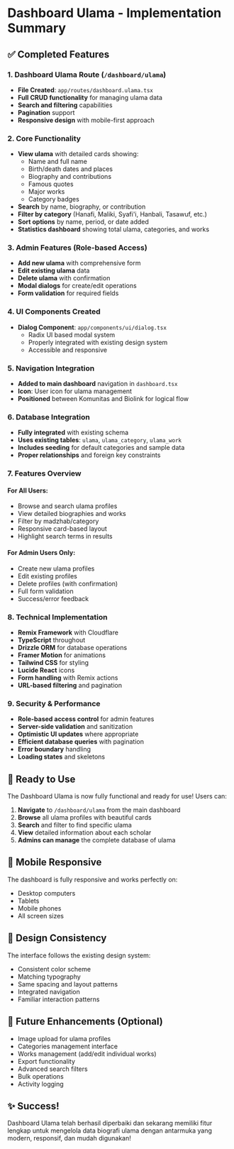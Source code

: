 # Dashboard Ulama - Implementation Summary

## ✅ Completed Features

### 1. Dashboard Ulama Route (`/dashboard/ulama`)
- **File Created**: `app/routes/dashboard.ulama.tsx`
- **Full CRUD functionality** for managing ulama data
- **Search and filtering** capabilities
- **Pagination** support
- **Responsive design** with mobile-first approach

### 2. Core Functionality
- **View ulama** with detailed cards showing:
  - Name and full name
  - Birth/death dates and places
  - Biography and contributions
  - Famous quotes
  - Major works
  - Category badges
- **Search** by name, biography, or contribution
- **Filter by category** (Hanafi, Maliki, Syafi'i, Hanbali, Tasawuf, etc.)
- **Sort options** by name, period, or date added
- **Statistics dashboard** showing total ulama, categories, and works

### 3. Admin Features (Role-based Access)
- **Add new ulama** with comprehensive form
- **Edit existing ulama** data
- **Delete ulama** with confirmation
- **Modal dialogs** for create/edit operations
- **Form validation** for required fields

### 4. UI Components Created
- **Dialog Component**: `app/components/ui/dialog.tsx`
  - Radix UI based modal system
  - Properly integrated with existing design system
  - Accessible and responsive

### 5. Navigation Integration
- **Added to main dashboard** navigation in `dashboard.tsx`
- **Icon**: User icon for ulama management
- **Positioned** between Komunitas and Biolink for logical flow

### 6. Database Integration
- **Fully integrated** with existing schema
- **Uses existing tables**: `ulama`, `ulama_category`, `ulama_work`
- **Includes seeding** for default categories and sample data
- **Proper relationships** and foreign key constraints

### 7. Features Overview

#### For All Users:
- Browse and search ulama profiles
- View detailed biographies and works
- Filter by madzhab/category
- Responsive card-based layout
- Highlight search terms in results

#### For Admin Users Only:
- Create new ulama profiles
- Edit existing profiles
- Delete profiles (with confirmation)
- Full form validation
- Success/error feedback

### 8. Technical Implementation
- **Remix Framework** with Cloudflare
- **TypeScript** throughout
- **Drizzle ORM** for database operations
- **Framer Motion** for animations
- **Tailwind CSS** for styling
- **Lucide React** icons
- **Form handling** with Remix actions
- **URL-based filtering** and pagination

### 9. Security & Performance
- **Role-based access control** for admin features
- **Server-side validation** and sanitization
- **Optimistic UI updates** where appropriate
- **Efficient database queries** with pagination
- **Error boundary** handling
- **Loading states** and skeletons

## 🚀 Ready to Use

The Dashboard Ulama is now fully functional and ready for use! Users can:

1. **Navigate** to `/dashboard/ulama` from the main dashboard
2. **Browse** all ulama profiles with beautiful cards
3. **Search** and filter to find specific ulama
4. **View** detailed information about each scholar
5. **Admins can manage** the complete database of ulama

## 📱 Mobile Responsive

The dashboard is fully responsive and works perfectly on:
- Desktop computers
- Tablets
- Mobile phones
- All screen sizes

## 🎨 Design Consistency

The interface follows the existing design system:
- Consistent color scheme
- Matching typography
- Same spacing and layout patterns
- Integrated navigation
- Familiar interaction patterns

## 🔧 Future Enhancements (Optional)

- Image upload for ulama profiles
- Categories management interface
- Works management (add/edit individual works)
- Export functionality
- Advanced search filters
- Bulk operations
- Activity logging

## ✨ Success!

Dashboard Ulama telah berhasil diperbaiki dan sekarang memiliki fitur lengkap untuk mengelola data biografi ulama dengan antarmuka yang modern, responsif, dan mudah digunakan!
